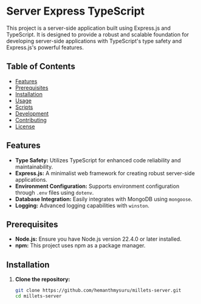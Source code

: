 # Server Express TypeScript

This project is a server-side application built using Express.js and TypeScript. It is designed to provide a robust and scalable foundation for developing server-side applications with TypeScript's type safety and Express.js's powerful features.

## Table of Contents

- [Features](#features)
- [Prerequisites](#prerequisites)
- [Installation](#installation)
- [Usage](#usage)
- [Scripts](#scripts)
- [Development](#development)
- [Contributing](#contributing)
- [License](#license)

## Features

- **Type Safety:** Utilizes TypeScript for enhanced code reliability and maintainability.
- **Express.js:** A minimalist web framework for creating robust server-side applications.
- **Environment Configuration:** Supports environment configuration through `.env` files using `dotenv`.
- **Database Integration:** Easily integrates with MongoDB using `mongoose`.
- **Logging:** Advanced logging capabilities with `winston`.

## Prerequisites

- **Node.js:** Ensure you have Node.js version 22.4.0 or later installed.
- **npm:** This project uses npm as a package manager.

## Installation

1. **Clone the repository:**
   ```bash
   git clone https://github.com/hemanthmysuru/millets-server.git
   cd millets-server
